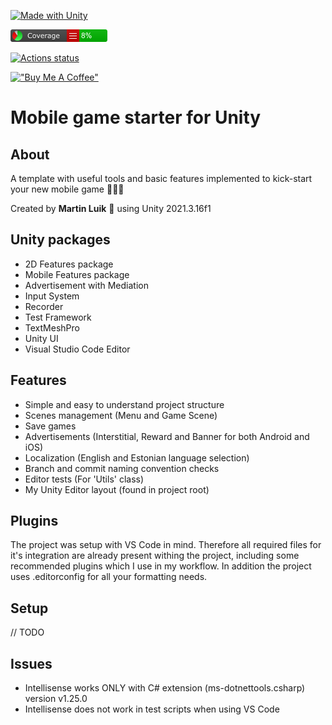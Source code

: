 [![Made with Unity](https://img.shields.io/badge/Made%20with-Unity-57b9d3.svg?style=flat&logo=unity)](https://unity3d.com)

[![Alt text](./Reports/Report/badge_linecoverage.png?raw=true "Line Coverage")](https://htmlpreview.github.io/?https://github.com/luikmartin/mls-unity-mobile-game-starter/blob/main/Reports/Report/index.html)

[![Actions status](https://github.com/luikmartin/mls-unity-mobile-game-starter/actions/workflows/main.yml/badge.svg?event=push&branch=main)](https://github.com/luikmartin/mls-unity-mobile-game-starter/actions/workflows/main.yml)

[!["Buy Me A Coffee"](https://img.shields.io/badge/-buy_me_a%C2%A0coffee-gray?logo=buy-me-a-coffee)](https://www.buymeacoffee.com/martinluik)

# Mobile game starter for Unity

## About

A template with useful tools and basic features implemented to kick-start your new mobile game 🚀🚀🚀

Created by **Martin Luik** 🦢 using Unity 2021.3.16f1

## Unity packages

- 2D Features package
- Mobile Features package
- Advertisement with Mediation
- Input System
- Recorder
- Test Framework
- TextMeshPro
- Unity UI
- Visual Studio Code Editor

## Features

- Simple and easy to understand project structure
- Scenes management (Menu and Game Scene)
- Save games
- Advertisements (Interstitial, Reward and Banner for both Android and iOS)
- Localization (English and Estonian language selection)
- Branch and commit naming convention checks
- Editor tests (For 'Utils' class)
- My Unity Editor layout (found in project root)

## Plugins

The project was setup with VS Code in mind. Therefore all required files for it's integration are already present withing the project, including some recommended plugins which I use in my workflow. In addition the project uses .editorconfig for all your formatting needs.

## Setup

// TODO

## Issues

- Intellisense works ONLY with C# extension (ms-dotnettools.csharp) version v1.25.0
- Intellisense does not work in test scripts when using VS Code
